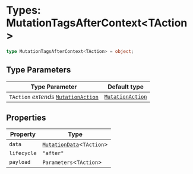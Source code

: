 # Types: MutationTagsAfterContext\<TAction\>

```ts
type MutationTagsAfterContext<TAction> = object;
```

## Type Parameters

| Type Parameter | Default type |
| ------ | ------ |
| `TAction` *extends* [`MutationAction`](MutationAction.md) | [`MutationAction`](MutationAction.md) |

## Properties

| Property | Type |
| ------ | ------ |
| <a id="data"></a> `data` | [`MutationData`](MutationData.md)\<`TAction`\> |
| <a id="lifecycle"></a> `lifecycle` | `"after"` |
| <a id="payload"></a> `payload` | `Parameters`\<`TAction`\> |

